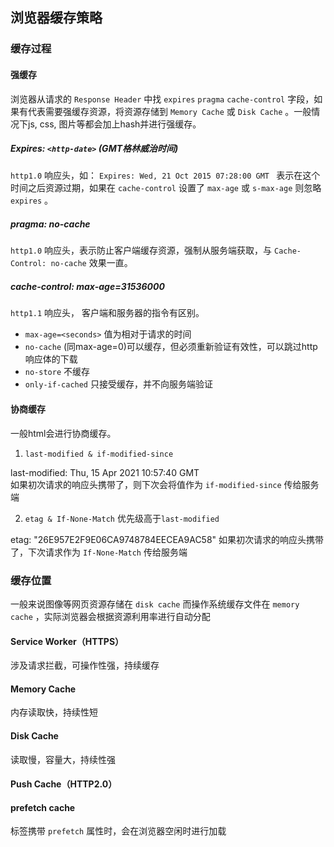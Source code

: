 ## 浏览器缓存策略

### 缓存过程

#### 强缓存

浏览器从请求的 `Response Header` 中找 `expires`  `pragma`  `cache-control` 字段，如果有代表需要强缓存资源，将资源存储到 `Memory Cache` 或 `Disk Cache` 。一般情况下js, css, 图片等都会加上hash并进行强缓存。

##### Expires: `<http-date>` (GMT格林威治时间)  

`http1.0` 响应头，如： `Expires: Wed, 21 Oct 2015 07:28:00 GMT ` 表示在这个时间之后资源过期，如果在 `cache-control` 设置了 `max-age` 或 `s-max-age` 则忽略 `expires` 。

##### pragma: no-cache  

`http1.0` 响应头，表示防止客户端缓存资源，强制从服务端获取，与 `Cache-Control: no-cache` 效果一直。

##### cache-control: max-age=31536000  

`http1.1` 响应头， 客户端和服务器的指令有区别。

* `max-age=<seconds>` 值为相对于请求的时间
* `no-cache` (同max-age=0)可以缓存，但必须重新验证有效性，可以跳过http响应体的下载
* `no-store` 不缓存
* `only-if-cached` 只接受缓存，并不向服务端验证

#### 协商缓存

一般html会进行协商缓存。

1. `last-modified & if-modified-since`

last-modified: Thu, 15 Apr 2021 10:57:40 GMT  
如果初次请求的响应头携带了，则下次会将值作为 `if-modified-since` 传给服务端

2. `etag & If-None-Match` 优先级高于`last-modified`

etag: "26E957E2F9E06CA9748784EECEA9AC58" 
如果初次请求的响应头携带了，下次请求作为 `If-None-Match` 传给服务端

### 缓存位置

一般来说图像等网页资源存储在 `disk cache` 而操作系统缓存文件在 `memory cache` ，实际浏览器会根据资源利用率进行自动分配

#### Service Worker（HTTPS）

涉及请求拦截，可操作性强，持续缓存

#### Memory Cache

内存读取快，持续性短

#### Disk Cache

读取慢，容量大，持续性强

#### Push Cache（HTTP2.0）

#### prefetch cache

标签携带 `prefetch` 属性时，会在浏览器空闲时进行加载
